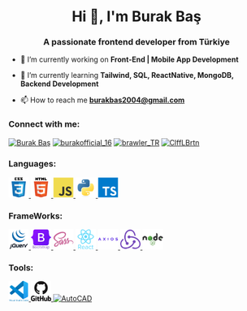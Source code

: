 

<h1 align="center">Hi 👋, I'm Burak Baş</h1>
<h3 align="center">A passionate frontend developer from Türkiye</h3>

- 🔭 I’m currently working on **Front-End | Mobile App Development**

- 🌱 I’m currently learning **Tailwind, SQL, ReactNative, MongoDB, Backend Development**

- 📫 How to reach me **burakbas2004@gmail.com**

<h3 align="left">Connect with me:</h3>
<p align="left">
<a href="https://linkedin.com/in/burak baş" target="blank"><img align="center" src="https://raw.githubusercontent.com/rahuldkjain/github-profile-readme-generator/master/src/images/icons/Social/linked-in-alt.svg" alt="Burak Baş" height="30" width="40" /></a>
<a href="https://instagram.com/burakofficial_16" target="blank"><img align="center" src="https://raw.githubusercontent.com/rahuldkjain/github-profile-readme-generator/master/src/images/icons/Social/instagram.svg" alt="burakofficial_16" height="30" width="40" /></a>
<a href="https://www.youtube.com/c/brawler_tr" target="blank"><img align="center" src="https://raw.githubusercontent.com/rahuldkjain/github-profile-readme-generator/master/src/images/icons/Social/youtube.svg" alt="brawler_TR" height="30" width="40" /></a>
<a href="https://www.leetcode.com/clfflbrtn" target="blank"><img align="center" src="https://raw.githubusercontent.com/rahuldkjain/github-profile-readme-generator/master/src/images/icons/Social/leet-code.svg" alt="ClffLBrtn" height="30" width="40" /></a>
</p>

<p align="left"> 
<h3>Languages:</h3>
    <a href="https://www.w3schools.com/css/" target="_blank" rel="noreferrer"> 
        <img src="https://raw.githubusercontent.com/devicons/devicon/master/icons/css3/css3-original-wordmark.svg" alt="css3" width="40" height="40"/> 
    </a> 
    <a href="https://www.w3.org/html/" target="_blank" rel="noreferrer"> 
        <img src="https://raw.githubusercontent.com/devicons/devicon/master/icons/html5/html5-original-wordmark.svg" alt="html5" width="40" height="40"/> 
    </a> 
    <a href="https://developer.mozilla.org/en-US/docs/Web/JavaScript" target="_blank" rel="noreferrer"> 
        <img src="https://raw.githubusercontent.com/devicons/devicon/master/icons/javascript/javascript-original.svg" alt="javascript" width="40" height="40"/> 
    </a> 
    <a href="https://www.python.org" target="_blank" rel="noreferrer"> 
        <img src="https://raw.githubusercontent.com/devicons/devicon/master/icons/python/python-original.svg" alt="python" width="40" height="40"/> 
    </a>
    <a href="https://www.typescriptlang.org" target="_blank" rel="noreferrer">
        <img src="https://raw.githubusercontent.com/devicons/devicon/master/icons/typescript/typescript-original.svg" alt="typescript" width="40" height="40" />
    </a>
<h3>FrameWorks:</h3>
    <a href="https://jquery.com" target="_blank" rel="noreferrer">
        <img src="https://raw.githubusercontent.com/devicons/devicon/master/icons/jquery/jquery-original-wordmark.svg" alt="jquery"  width="40" height="40"/>
    </a>
    <a href="https://getbootstrap.com" target="_blank" rel="noreferrer">
        <img src="https://raw.githubusercontent.com/devicons/devicon/master/icons/bootstrap/bootstrap-original-wordmark.svg" alt="bootstrap" width="40" height="40"  />
    </a>
    <a href="https://sass-lang.com" target="_blank" rel="noreferrer">
        <img src="https://raw.githubusercontent.com/devicons/devicon/master/icons/sass/sass-original.svg" alt="SASS" width="40" height="40" />
    </a>
    <a href="https://react.dev" target="_blank" rel="noreferrer">
        <img src="https://raw.githubusercontent.com/devicons/devicon/master/icons/react/react-original-wordmark.svg" alt="React" width="40" height="40" />
    </a>
    <a href="https://axios-http.com/docs/intro" target="_blank" rel="noreferrer">
        <img src="https://raw.githubusercontent.com/devicons/devicon/master/icons/axios/axios-plain-wordmark.svg" alt="axios" width="40" height="40" />
    </a>
    <a href="https://redux-toolkit.js.org" target="_blank" rel="noreferrer">
        <img src="https://raw.githubusercontent.com/devicons/devicon/master/icons/redux/redux-original.svg" alt="redux" width="40" height="40" />
    </a> 
    <a href="https://nodejs.org" target="_blank" rel="noreferrer"> 
        <img src="https://raw.githubusercontent.com/devicons/devicon/master/icons/nodejs/nodejs-original-wordmark.svg" alt="nodejs" width="40" height="40"/> 
    </a> 
<h3>Tools:</h3>
    <a href="https://code.visualstudio.com" target="_blank" rel="noreferrer">
        <img src="https://raw.githubusercontent.com/devicons/devicon/master/icons/vscode/vscode-original-wordmark.svg" alt="vscode" width="40" height="40" />
    </a>
    <a href="https://github.com" target="_blank" rel="noreferrer">
        <img src="https://raw.githubusercontent.com/devicons/devicon/master/icons/github/github-original-wordmark.svg" alt="github" width="40" height="40" />
    </a>
    <a href="https://www.autodesk.com/tr/products/autocad/overview?mktvar002=4341321|SEM|21172295460|162370653113|kwd-10196511&utm_source=GGL&utm_medium=SEM&utm_campaign=GGL_ACAD_AutoCAD_EMEA_TR_eComm_SEM_BR_NA_BRO_0000_4341321_Evergreen_Max-Conv-Val-DECMigration&utm_id=4341321&utm_term=kwd-10196511&mkwid=s|pcrid|704152424822|pkw|autocad|pmt|b|pdv|c|slid||pgrid|162370653113|ptaid|kwd-10196511|pid|&utm_medium=cpc&utm_source=google&utm_campaign=&utm_term=autocad&utm_content=s|pcrid|704152424822|pkw|autocad|pmt|b|pdv|c|slid||pgrid|162370653113|ptaid|kwd-10196511|&gad_source=1&gad_campaignid=21172295460&gclid=Cj0KCQjwh5vFBhCyARIsAHBx2wzltyYufQhyF78rHv3zDFKec8yRyZUamOz-vgc36aYw0g_1iUuwE_0aAtY5EALw_wcB" target="_blank" rel="noreferrer">
        <img src="https://upload.wikimedia.org/wikipedia/commons/thumb/6/6e/AutoCad_new_logo.svg/2560px-AutoCad_new_logo.svg.png" alt="AutoCAD" width="120" height="120" />
    </a>
</p>
